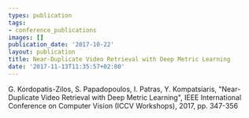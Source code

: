```yaml
---
types: publication
tags:
- conference_publications
images: []
publication_date: '2017-10-22'
layout: publication
title: Near-Duplicate Video Retrieval with Deep Metric Learning
date: '2017-11-13T11:35:57+02:00'
---
```

<p>G. Kordopatis-Zilos, S. Papadopoulos, I. Patras, Y. Kompatsiaris, "Near-Duplicate Video Retrieval with Deep Metric Learning", IEEE International Conference on Computer Vision (ICCV Workshops), 2017, pp. 347-356</p>
